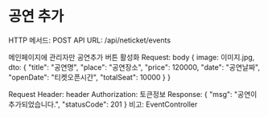 # 공연 추가

HTTP 메서드: POST
API URL: /api/neticket/events

메인페이지에 관리자만
공연추가 버튼 활성화
Request: body
{
image: 이미지.jpg,
dto: {
"title": "공연명",
"place": "공연장소",
"price": 120000,
"date": "공연날짜",
"openDate": "티켓오픈시간",
"totalSeat": 10000
}
}

Request Header: header
Authorization: 토큰정보
Response: {
    "msg": "공연이 추가되었습니다.",
    "statusCode": 201
}
비고: EventController